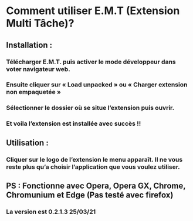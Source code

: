 # Comment utiliser E.M.T (Extension Multi Tâche)?

## Installation :
### Télécharger E.M.T. puis activer le mode développeur dans voter navigateur web.
### Ensuite cliquer sur  « Load unpacked » ou « Charger extension non empaquetée »
### Sélectionner le dossier où se situe l’extension puis ouvrir.
### Et voila l’extension est installée avec succès !!

## Utilisation :
### Cliquer sur le logo de l’extension le menu apparaît. Il ne vous reste plus qu’a choisir l’application que vous voulez utiliser.



## PS : Fonctionne avec Opera, Opera GX, Chrome, Chromunium et Edge (Pas testé avec firefox)

### La version est 0.2.1.3 25/03/21